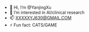 - 👋 Hi, I’m @YanjingXu
- 👀 I’m interested in AI/clinical research
- 📫 XXXXXYJ630@GMAIL.COM
- ⚡ Fun fact: CATS/GAME

<!---
YanjingXu/YanjingXu is a ✨ special ✨ repository because its `README.md` (this file) appears on your GitHub profile.
You can click the Preview link to take a look at your changes.
--->
